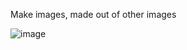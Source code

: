 Make images, made out of other images

![image](https://github.com/user-attachments/assets/1b329852-3d2c-441d-96e8-2f24b6adc341)
